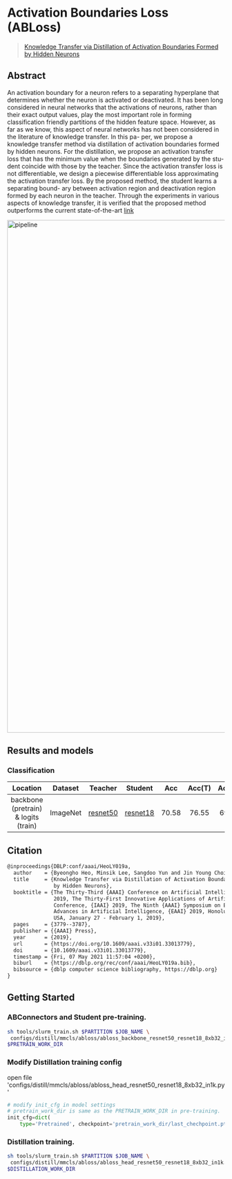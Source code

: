 # Activation Boundaries Loss (ABLoss)

> [Knowledge Transfer via Distillation of Activation Boundaries Formed by Hidden Neurons](https://arxiv.org/pdf/1811.03233.pdf)

<!-- [ALGORITHM] -->

## Abstract

An activation boundary for a neuron refers to a separating hyperplane that determines whether the neuron is activated or deactivated. It has been long considered in neural networks that the activations of neurons, rather than their exact output values, play the most important role in forming classification friendly partitions of the hidden feature space. However, as far as we know, this aspect of neural networks has not been considered in the literature of knowledge transfer. In this pa- per, we propose a knowledge transfer method via distillation of activation boundaries formed by hidden neurons. For the distillation, we propose an activation transfer loss that has the minimum value when the boundaries generated by the stu- dent coincide with those by the teacher. Since the activation transfer loss is not differentiable, we design a piecewise differentiable loss approximating the activation transfer loss. By the proposed method, the student learns a separating bound- ary between activation region and deactivation region formed by each neuron in the teacher. Through the experiments in various aspects of knowledge transfer, it is verified that the proposed method outperforms the current state-of-the-art [link](https://github.com/bhheo/AB_distillation)

<img width="1184" alt="pipeline" src="https://user-images.githubusercontent.com/88702197/187422794-d681ed58-293a-4d9e-9e5b-9937289136a7.png">


## Results and models

### Classification

|               Location               | Dataset  |                                                   Teacher                                                    |                                                   Student                                                    |  Acc  | Acc(T) | Acc(S) |                                                                  Config                                                                  | Download                                                                                                                                  |
| :----------------------------------: | :------: | :----------------------------------------------------------------------------------------------------------: | :----------------------------------------------------------------------------------------------------------: | :---: | :----: | :----: | :--------------------------------------------------------------------------------------------------------------------------------------: | :---------------------------------------------------------------------------------------------------------------------------------------- |
| backbone (pretrain) & logits (train) | ImageNet | [resnet50](https://github.com/open-mmlab/mmclassification/blob/master/configs/resnet/resnet50_8xb32_in1k.py) | [resnet18](https://github.com/open-mmlab/mmclassification/blob/master/configs/resnet/resnet18_8xb32_in1k.py) | 70.58 | 76.55  | 69.90  | [pretrain_config](./abloss_backbone_resnet50_resnet18_8xb32_in1k_pretrain) [train_config](./abloss_head_resnet50_resnet18_8xb32_in1k.py) | [teacher](https://download.openmmlab.com/mmclassification/v0/resnet/resnet50_8xb32_in1k_20210831-ea4938fc.pth) \|[model](<>) \| [log](<>) |

## Citation

```latex
@inproceedings{DBLP:conf/aaai/HeoLY019a,
  author    = {Byeongho Heo, Minsik Lee, Sangdoo Yun and Jin Young Choi},
  title     = {Knowledge Transfer via Distillation of Activation Boundaries Formed
               by Hidden Neurons},
  booktitle = {The Thirty-Third {AAAI} Conference on Artificial Intelligence, {AAAI}
               2019, The Thirty-First Innovative Applications of Artificial Intelligence
               Conference, {IAAI} 2019, The Ninth {AAAI} Symposium on Educational
               Advances in Artificial Intelligence, {EAAI} 2019, Honolulu, Hawaii,
               USA, January 27 - February 1, 2019},
  pages     = {3779--3787},
  publisher = {{AAAI} Press},
  year      = {2019},
  url       = {https://doi.org/10.1609/aaai.v33i01.33013779},
  doi       = {10.1609/aaai.v33i01.33013779},
  timestamp = {Fri, 07 May 2021 11:57:04 +0200},
  biburl    = {https://dblp.org/rec/conf/aaai/HeoLY019a.bib},
  bibsource = {dblp computer science bibliography, https://dblp.org}
}
```

## Getting Started

### ABConnectors and Student pre-training.

```bash
sh tools/slurm_train.sh $PARTITION $JOB_NAME \
 configs/distill/mmcls/abloss/abloss_backbone_resnet50_resnet18_8xb32_in1k_pretrain.py\
$PRETRAIN_WORK_DIR

```

### Modify Distillation training config

open file 'configs/distill/mmcls/abloss/abloss_head_resnet50_resnet18_8xb32_in1k.py'

```python
# modify init_cfg in model settings
# pretrain_work_dir is same as the PRETRAIN_WORK_DIR in pre-training.
init_cfg=dict(
    type='Pretrained', checkpoint='pretrain_work_dir/last_chechpoint.pth'),
```

### Distillation training.

```bash
sh tools/slurm_train.sh $PARTITION $JOB_NAME \
 configs/distill/mmcls/abloss/abloss_head_resnet50_resnet18_8xb32_in1k.py\
$DISTILLATION_WORK_DIR

```
